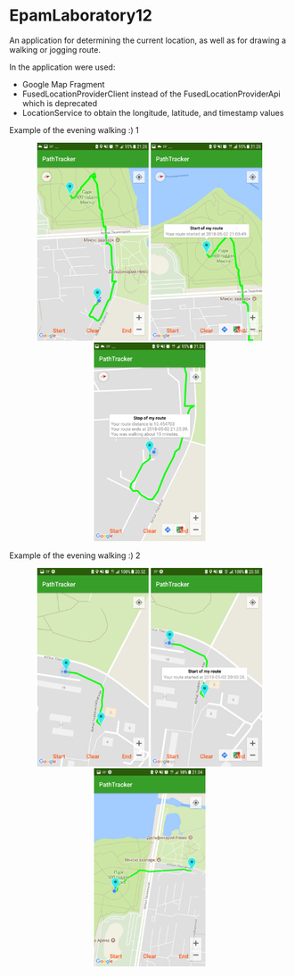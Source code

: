 # EpamLaboratory12
<p>An application for determining the current location, as well as for drawing a walking or jogging route.</p>
<p>In the application were used:</p>
<ul>
  <li>Google Map Fragment</li>
  <li>FusedLocationProviderClient instead of the FusedLocationProviderApi which is deprecated</li>
  <li>LocationService to obtain the longitude, latitude, and timestamp values</li>
</ul>
<p>Example of the evening walking :) 1</p>
<p align="center">
  <img padding="24px" src="https://github.com/natalliarad/EpamLaboratory12/blob/master/Screenshot_20180502-212615%5B1%5D.png" width="200"/>
  <img padding="24px" src="https://github.com/natalliarad/EpamLaboratory12/blob/master/Screenshot_20180502-212625%5B1%5D.png" width="200"/>
  <img padding="24px" src="https://github.com/natalliarad/EpamLaboratory12/blob/master/Screenshot_20180502-212654%5B1%5D.png" width="200"/>
</p>
<p>Example of the evening walking :) 2</p>
<p align="center">
  <img padding="24px" src="https://github.com/natalliarad/EpamLaboratory12/blob/master/Screenshot_20180502-205243%5B1%5D.png" width="200"/>
  <img padding="24px" src="https://github.com/natalliarad/EpamLaboratory12/blob/master/Screenshot_20180502-205324%5B1%5D.png" width="200"/>
  <img padding="24px" src="https://github.com/natalliarad/EpamLaboratory12/blob/master/Screenshot_20180502-210446%5B1%5D.png" width="200"/>
</p>

